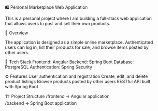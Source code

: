 🛍️ Personal Marketplace Web Application

This is a personal project where I am building a full-stack web application that allows users to post and sell their own products.

🚀 Overview

The application is designed as a simple online marketplace. Authenticated users can log in, list their products for sale, and browse items posted by other users.

🧩 Tech Stack
Frontend: Angular
Backend: Spring Boot
Database: PostgreSQL
Authentication: Spring Security

⚙️ Features
User authentication and registration
Create, edit, and delete product listings
Browse products posted by other users
RESTful API built with Spring Boot

🏗️ Project Structure
/frontend      → Angular application  
/backend       → Spring Boot application  
